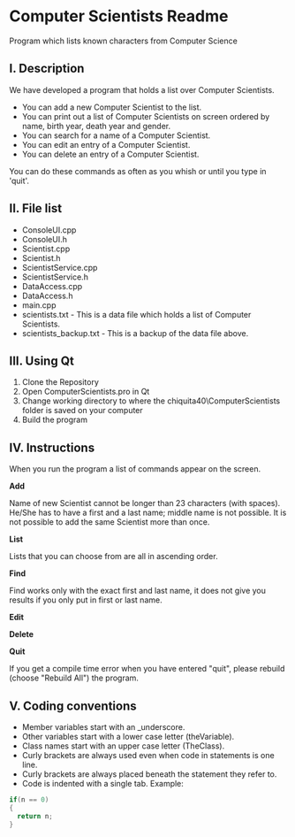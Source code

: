 # Computer Scientists Readme

Program which lists known characters from Computer Science

## I. Description
We have developed a program that holds a list over Computer Scientists.

* You can add a new Computer Scientist to the list. 
* You can print out a list of Computer Scientists on screen ordered by name, birth year, death year and gender.
* You can search for a name of a Computer Scientist.
* You can edit an entry of a Computer Scientist.
* You can delete an entry of a Computer Scientist.

You can do these commands as often as you whish or until you type in 'quit'.

## II. File list
+ ConsoleUI.cpp
+ ConsoleUI.h
+ Scientist.cpp
+ Scientist.h
+ ScientistService.cpp
+ ScientistService.h
+ DataAccess.cpp
+ DataAccess.h
+ main.cpp
+ scientists.txt        -   This is a data file which holds a list of Computer Scientists.
+ scientists_backup.txt        -   This is a backup of the data file above.

## III. Using Qt
1. Clone the Repository
2. Open ComputerScientists.pro in Qt
3. Change working directory to where the chiquita40\ComputerScientists folder is saved on your computer
4. Build the program

## IV. Instructions 
When you run the program a list of commands appear on the screen.

**Add**

Name of new Scientist cannot be longer than 23 characters (with spaces). He/She has to have a first and a last name; middle name is not possible. It is not possible to add the same Scientist more than once.

**List**

Lists that you can choose from are all in ascending order.

**Find**

Find works only with the exact first and last name, it does not give you results if you only put in first or last name.

**Edit**



**Delete**



**Quit**

If you get a compile time error when you have entered "quit", please rebuild (choose "Rebuild All") the program.

## V. Coding conventions
* Member variables start with an _underscore.
* Other variables start with a lower case letter (theVariable).
* Class names start with an upper case letter (TheClass).
* Curly brackets are always used even when code in statements is one line.
* Curly brackets are always placed beneath the statement they refer to.
* Code is indented with a single tab.
Example:
```c++
if(n == 0)
{
  return n;
}
```
